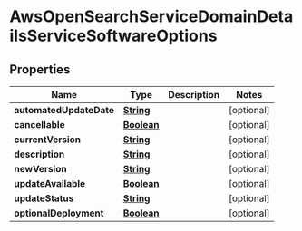

# AwsOpenSearchServiceDomainDetailsServiceSoftwareOptions


## Properties

| Name | Type | Description | Notes |
|------------ | ------------- | ------------- | -------------|
|**automatedUpdateDate** | [**String**](String.md) |  |  [optional] |
|**cancellable** | [**Boolean**](Boolean.md) |  |  [optional] |
|**currentVersion** | [**String**](String.md) |  |  [optional] |
|**description** | [**String**](String.md) |  |  [optional] |
|**newVersion** | [**String**](String.md) |  |  [optional] |
|**updateAvailable** | [**Boolean**](Boolean.md) |  |  [optional] |
|**updateStatus** | [**String**](String.md) |  |  [optional] |
|**optionalDeployment** | [**Boolean**](Boolean.md) |  |  [optional] |



